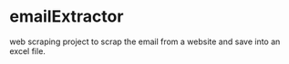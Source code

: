 # emailExtractor
web scraping project to scrap the email from a website and save into an excel file.
